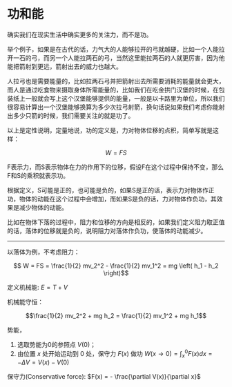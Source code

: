 # 功和能

确实我们在现实生活中确实更多的关注力，而不是功。

举个例子，如果是在古代的话，力气大的人能够拉开的弓就越硬，比如一个人能拉开一石的弓，而另一个人能拉两石的弓，当然这里能拉两石的人就更厉害，因为他能把箭射到更远，箭射出去的威力也越大。

人拉弓也是需要能量的，比如拉两石弓并把箭射出去所需要消耗的能量就会更大，而人是通过吃食物来摄取身体所需能量的，比如我们在吃金拱门汉堡的时候，在包装纸上一般就会写上这个汉堡能够提供的能量，一般是以卡路里为单位，所以我们很容易计算出一个汉堡能够换算为多少次拉弓射箭，换句话说如果我们考虑你能射出多少只箭的时候，我们需要关注的就是功了。

以上是定性说明，定量地说，功的定义是，力对物体位移的点积，简单写就是这样：

$$ W=FS $$

F表示力，而S表示物体在力的作用下的位移，假设F在这个过程中保持不变，那么F和S的乘积就表示功。

根据定义，S可能是正的，也可能是负的，如果S是正的话，表示力对物体作正功，物体的动能在这个过程中会增加，而如果S是负的话，力对物体作负功，其效果是减少物体的动能。

比如在物体下落的过程中，阻力和位移的方向是相反的，如果我们定义阻力取正值的话，落体的位移就是负的，说明阻力对落体作负功，使落体的动能减少。

---

以落体为例，不考虑阻力：

$$ W = FS = \frac{1}{2} mv_2^2 -  \frac{1}{2} mv_1^2 = mg \left( h_1 - h_2 \right)$$

定义机械能: $E = T + V$

机械能守恒：

$$\frac{1}{2} mv_2^2 + mg h_2 = \frac{1}{2} mv_1^2 + mg h_1$$

势能，

1. 选取势能为0的参照点 $V(0)$；
2. 由位置 $x$ 处开始运动到 $0$ 处，保守力 $F(x)$ 做功 $W(x \to 0) = \int_x^0 F(x) d x = - \Delta V = V(x) - V(0)$

保守力(Conservative force): $F(x) = - \frac{\partial V(x)}{\partial x}$
